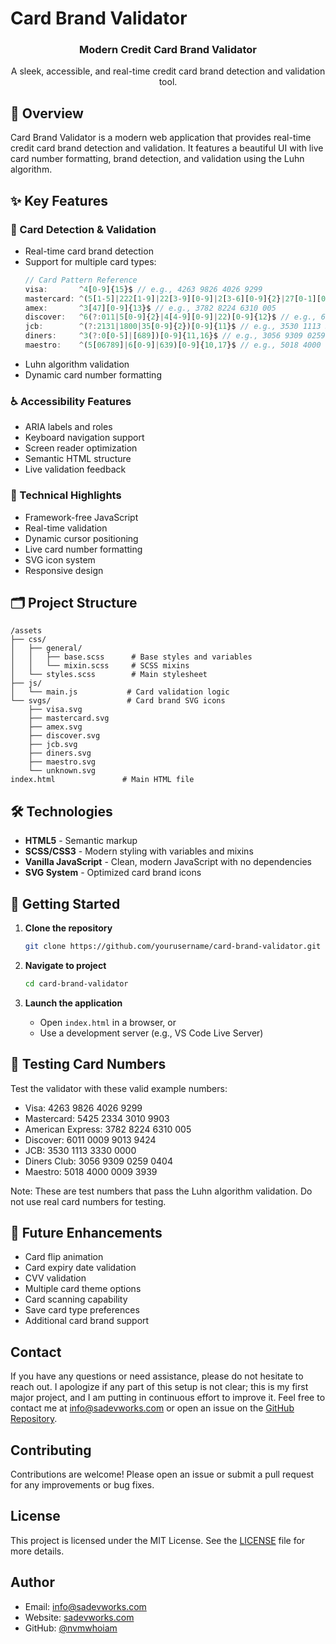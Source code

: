 # Card Brand Validator

<div align="center">
  <h3>Modern Credit Card Brand Validator</h3>
  <p>A sleek, accessible, and real-time credit card brand detection and validation tool.</p>
</div>

## 🌟 Overview

Card Brand Validator is a modern web application that provides real-time credit card brand detection and validation. It features a beautiful UI with live card number formatting, brand detection, and validation using the Luhn algorithm.

## ✨ Key Features

### 🎨 Card Detection & Validation

- Real-time card brand detection
- Support for multiple card types:
  ```javascript
  // Card Pattern Reference
  visa:       ^4[0-9]{15}$ // e.g., 4263 9826 4026 9299
  mastercard: ^(5[1-5]|222[1-9]|22[3-9][0-9]|2[3-6][0-9]{2}|27[0-1][0-9]|2720)[0-9]{12}$ // e.g., 5425 2334 3010 9903
  amex:       ^3[47][0-9]{13}$ // e.g., 3782 8224 6310 005
  discover:   ^6(?:011|5[0-9]{2}|4[4-9][0-9]|22)[0-9]{12}$ // e.g., 6011 0009 9013 9424
  jcb:        ^(?:2131|1800|35[0-9]{2})[0-9]{11}$ // e.g., 3530 1113 3330 0000
  diners:     ^3(?:0[0-5]|[689])[0-9]{11,16}$ // e.g., 3056 9309 0259 0404
  maestro:    ^(5[06789]|6[0-9]|639)[0-9]{10,17}$ // e.g., 5018 4000 0009 3939
  ```
- Luhn algorithm validation
- Dynamic card number formatting

### ♿ Accessibility Features

- ARIA labels and roles
- Keyboard navigation support
- Screen reader optimization
- Semantic HTML structure
- Live validation feedback

### 🎯 Technical Highlights

- Framework-free JavaScript
- Real-time validation
- Dynamic cursor positioning
- Live card number formatting
- SVG icon system
- Responsive design

## 🗂️ Project Structure

```text
/assets
├── css/
│   ├── general/
│   │   ├── base.scss      # Base styles and variables
│   │   └── mixin.scss     # SCSS mixins
│   └── styles.scss        # Main stylesheet
├── js/
│   └── main.js           # Card validation logic
└── svgs/                 # Card brand SVG icons
    ├── visa.svg
    ├── mastercard.svg
    ├── amex.svg
    ├── discover.svg
    ├── jcb.svg
    ├── diners.svg
    ├── maestro.svg
    └── unknown.svg
index.html               # Main HTML file
```

## 🛠️ Technologies

- **HTML5** - Semantic markup
- **SCSS/CSS3** - Modern styling with variables and mixins
- **Vanilla JavaScript** - Clean, modern JavaScript with no dependencies
- **SVG System** - Optimized card brand icons

## 🚀 Getting Started

1. **Clone the repository**

   ```bash
   git clone https://github.com/yourusername/card-brand-validator.git
   ```

2. **Navigate to project**

   ```bash
   cd card-brand-validator
   ```

3. **Launch the application**
   - Open `index.html` in a browser, or
   - Use a development server (e.g., VS Code Live Server)

## 🧪 Testing Card Numbers

Test the validator with these valid example numbers:

- Visa: 4263 9826 4026 9299
- Mastercard: 5425 2334 3010 9903
- American Express: 3782 8224 6310 005
- Discover: 6011 0009 9013 9424
- JCB: 3530 1113 3330 0000
- Diners Club: 3056 9309 0259 0404
- Maestro: 5018 4000 0009 3939

Note: These are test numbers that pass the Luhn algorithm validation. Do not use real card numbers for testing.

## 🔮 Future Enhancements

- Card flip animation
- Card expiry date validation
- CVV validation
- Multiple card theme options
- Card scanning capability
- Save card type preferences
- Additional card brand support

## Contact

If you have any questions or need assistance, please do not hesitate to reach out. I apologize if any part of this setup is not clear; this is my first major project, and I am putting in continuous effort to improve it. Feel free to contact me at [info@sadevworks.com](mailto:info@sadevworks.com) or open an issue on the [GitHub Repository](https://github.com/nvmwhoiam/card-brand-validator).

## Contributing

Contributions are welcome! Please open an issue or submit a pull request for any improvements or bug fixes.

## License

This project is licensed under the MIT License. See the [LICENSE](LICENSE) file for more details.

## Author

- Email: [info@sadevworks.com](mailto:info@sadevworks.com)
- Website: [sadevworks.com](https://sadevworks.com)
- GitHub: [@nvmwhoiam](https://github.com/nvmwhoiam/)
